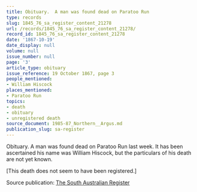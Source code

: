 ```yaml
---
title: Obituary.  A man was found dead on Paratoo Run
type: records
slug: 1845_76_sa_register_content_21278
url: /records/1845_76_sa_register_content_21278/
record_id: 1845_76_sa_register_content_21278
date: '1867-10-19'
date_display: null
volume: null
issue_number: null
page: '3'
article_type: obituary
issue_reference: 19 October 1867, page 3
people_mentioned:
- William Hiscock
places_mentioned:
- Paratoo Run
topics:
- death
- obituary
- unregistered death
source_document: 1985-87_Northern__Argus.md
publication_slug: sa-register
---
```


Obituary.  A man was found dead on Paratoo Run last week.  It has been ascertained his name was William Hiscock, but the particulars of his death are not yet known.

[This death does not seem to have been registered.]

Source publication: [The South Australian Register](/publications/sa-register/)

